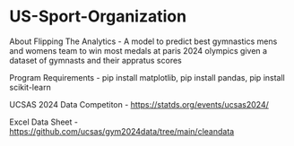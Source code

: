 # US-Sport-Organization

About Flipping The Analytics - A model to predict best gymnastics mens and womens team to win most medals at paris 2024 olympics given a dataset of gymnasts and their appratus scores

Program Requirements - pip install matplotlib, pip install pandas, pip install scikit-learn

UCSAS 2024 Data Competiton - https://statds.org/events/ucsas2024/

Excel Data Sheet - https://github.com/ucsas/gym2024data/tree/main/cleandata
